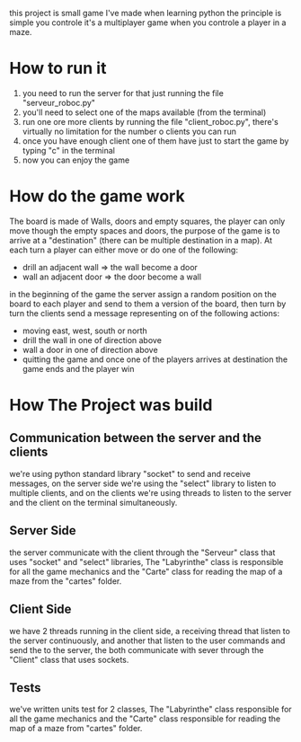 this project is small game I've made when learning python the principle is simple you controle it's a multiplayer game when you controle a player in a maze.

# How to run it
1. you need to run the server for that just running the file "serveur_roboc.py"
2. you'll need to select one of the maps available (from the terminal)
3. run one ore more clients by running the file "client_roboc.py", there's virtually no limitation for the number o clients you can run
4. once you have enough client one of them have just to start the game by typing "c" in the terminal
5. now you can enjoy the game

# How do the game work

The board is made of Walls, doors and empty squares, the player can only move though the empty spaces and doors, the purpose of the game is to arrive at a "destination" (there can be multiple destination in a map). At each turn a player can either move or do one of the following:
* drill an adjacent wall => the wall become a door
* wall an adjacent door => the door become a wall

in the beginning of the game the server assign a random position on the board to each player and send to them a version of the board, then turn by turn the clients send a message representing on of the following actions:
* moving east, west, south or north
* drill the wall in one of direction above
* wall a door in one of direction above
* quitting the game
and once one of the players arrives at destination the game ends and the player win

# How The Project was build

## Communication between the server and the clients
we're using python standard library "socket" to send and receive messages, on the server side we're using the "select" library to listen to multiple clients, and on the clients we're using threads to listen to the server and the client on the terminal simultaneously.

## Server Side
the server communicate with the client through the "Serveur" class that uses "socket" and "select" libraries, The "Labyrinthe" class is responsible for all the game mechanics and the "Carte" class for reading the map of a maze from the "cartes" folder.

## Client Side
we have 2 threads running in the client side, a receiving thread that listen to the server continuously, and another that listen to the user commands and send the to the server, the both communicate with sever through the "Client" class that uses sockets.

## Tests
we've written units test for 2 classes, The "Labyrinthe" class responsible for all the game mechanics and the "Carte" class responsible for reading the map of a maze from "cartes" folder.
